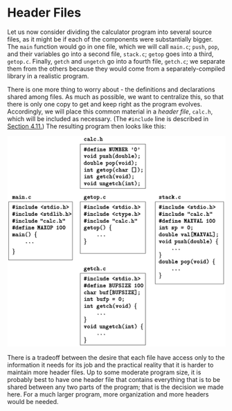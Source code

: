 # Header Files

Let us now consider dividing the calculator program into several source files, as it might be if each of the components were substantially bigger. The `main` function would go in one file, which we will call `main.c`; `push`, `pop`, and their variables go into a second file, `stack.c`; `getop` goes into a third, `getop.c`. Finally, `getch` and `ungetch` go into a fourth file, `getch.c`; we separate them from the others because they would come from a separately-compiled library in a realistic program.

There is one more thing to worry about - the definitions and declarations shared among files. As much as possible, we want to centralize this, so that there is only one copy to get and keep right as the program evolves. Accordingly, we will place this common material in a *header file*, `calc.h`, which will be included as necessary. (The `#include` line is described in [Section 4.11.](../Chapter4/4-11.md)) The resulting program then looks like this:

![](../Images/4-5%20-%20Header%20Files.png)

There is a tradeoff between the desire that each file have access only to the information it needs for its job and the practical reality that it is harder to maintain more header files. Up to some moderate program size, it is probably best to have one header file that contains everything that is to be shared between any two parts of the program; that is the decision we made here. For a much larger program, more organization and more headers would be needed.
